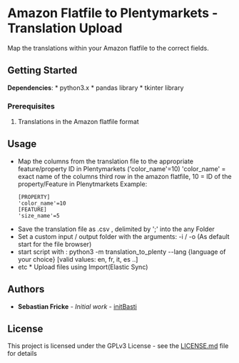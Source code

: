 # Amazon Flatfile to Plentymarkets - Translation Upload

Map the translations within your Amazon flatfile to the correct fields.  

## Getting Started

**Dependencies**:
    * python3.x
    * pandas library
    * tkinter library

### Prerequisites

1. Translations in the Amazon flatfile format

## Usage

* Map the columns from the translation file to the appropriate feature/property ID in Plentymarkets
  ('color_name'=10) 'color_name' = exact name of the columns third row in the amazon flatfile, 10 = ID of the property/Feature in Plenytmarkets
  Example:
  ```
  [PROPERTY]
  'color_name'=10
  [FEATURE]
  'size_name'=5
  ```
* Save the translation file as .csv , delimited by ';' into the any Folder
* Set a custom input / output folder with the arguments: -i / -o (As default start for the file browser)
* start script with : python3 -m translation_to_plenty --lang {language of your choice}
    [valid values: en, fr, it, es ..]
* etc   * Upload files using Import(Elastic Sync)

## Authors

* **Sebastian Fricke** - *Initial work* - [initBasti](https://github.com/initBasti)

## License

This project is licensed under the GPLv3 License - see the [LICENSE.md](LICENSE.md) file for details
